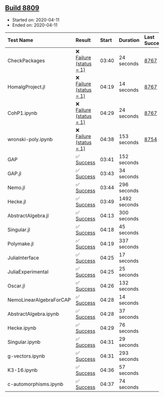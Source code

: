 ## [Build 8809](https://oscarci.mathematik.uni-kl.de/job/oscar/8809/)

* Started on: 2020-04-11
* Ended on: 2020-04-11

| Test Name    | Result | Start | Duration | Last Success | First Failure |
|:-------------|:-------|:------|:---------|:-------------|:--------------|
| CheckPackages | ❌ [Failure (status = 1)](https://oscarci.mathematik.uni-kl.de/job/oscar/8809/artifact/logs/build-8809/CheckPackages.log) | 03:40 | 24 seconds | [8767](https://oscarci.mathematik.uni-kl.de/job/oscar/8767/) | [8768](https://oscarci.mathematik.uni-kl.de/job/oscar/8768/) |
| HomalgProject.jl | ❌ [Failure (status = 1)](https://oscarci.mathematik.uni-kl.de/job/oscar/8809/artifact/logs/build-8809/HomalgProject.jl.log) | 04:19 | 14 seconds | [8767](https://oscarci.mathematik.uni-kl.de/job/oscar/8767/) | [8768](https://oscarci.mathematik.uni-kl.de/job/oscar/8768/) |
| CohP1.ipynb | ❌ [Failure (status = 1)](https://oscarci.mathematik.uni-kl.de/job/oscar/8809/artifact/logs/build-8809/CohP1.ipynb.log) | 04:29 | 24 seconds | [8767](https://oscarci.mathematik.uni-kl.de/job/oscar/8767/) | [8768](https://oscarci.mathematik.uni-kl.de/job/oscar/8768/) |
| wronski-poly.ipynb | ❌ [Failure (status = 1)](https://oscarci.mathematik.uni-kl.de/job/oscar/8809/artifact/logs/build-8809/wronski-poly.ipynb.log) | 04:38 | 153 seconds | [8754](https://oscarci.mathematik.uni-kl.de/job/oscar/8754/) | [8755](https://oscarci.mathematik.uni-kl.de/job/oscar/8755/) |
| GAP | ✅ [Success](https://oscarci.mathematik.uni-kl.de/job/oscar/8809/artifact/logs/build-8809/GAP.log) | 03:41 | 152 seconds |  |  |
| GAP.jl | ✅ [Success](https://oscarci.mathematik.uni-kl.de/job/oscar/8809/artifact/logs/build-8809/GAP.jl.log) | 03:43 | 34 seconds |  |  |
| Nemo.jl | ✅ [Success](https://oscarci.mathematik.uni-kl.de/job/oscar/8809/artifact/logs/build-8809/Nemo.jl.log) | 03:44 | 296 seconds |  |  |
| Hecke.jl | ✅ [Success](https://oscarci.mathematik.uni-kl.de/job/oscar/8809/artifact/logs/build-8809/Hecke.jl.log) | 03:49 | 1492 seconds |  |  |
| AbstractAlgebra.jl | ✅ [Success](https://oscarci.mathematik.uni-kl.de/job/oscar/8809/artifact/logs/build-8809/AbstractAlgebra.jl.log) | 04:13 | 300 seconds |  |  |
| Singular.jl | ✅ [Success](https://oscarci.mathematik.uni-kl.de/job/oscar/8809/artifact/logs/build-8809/Singular.jl.log) | 04:18 | 45 seconds |  |  |
| Polymake.jl | ✅ [Success](https://oscarci.mathematik.uni-kl.de/job/oscar/8809/artifact/logs/build-8809/Polymake.jl.log) | 04:19 | 337 seconds |  |  |
| JuliaInterface | ✅ [Success](https://oscarci.mathematik.uni-kl.de/job/oscar/8809/artifact/logs/build-8809/JuliaInterface.log) | 04:25 | 17 seconds |  |  |
| JuliaExperimental | ✅ [Success](https://oscarci.mathematik.uni-kl.de/job/oscar/8809/artifact/logs/build-8809/JuliaExperimental.log) | 04:25 | 25 seconds |  |  |
| Oscar.jl | ✅ [Success](https://oscarci.mathematik.uni-kl.de/job/oscar/8809/artifact/logs/build-8809/Oscar.jl.log) | 04:26 | 132 seconds |  |  |
| NemoLinearAlgebraForCAP | ✅ [Success](https://oscarci.mathematik.uni-kl.de/job/oscar/8809/artifact/logs/build-8809/NemoLinearAlgebraForCAP.log) | 04:28 | 14 seconds |  |  |
| AbstractAlgebra.ipynb | ✅ [Success](https://oscarci.mathematik.uni-kl.de/job/oscar/8809/artifact/logs/build-8809/AbstractAlgebra.ipynb.log) | 04:28 | 37 seconds |  |  |
| Hecke.ipynb | ✅ [Success](https://oscarci.mathematik.uni-kl.de/job/oscar/8809/artifact/logs/build-8809/Hecke.ipynb.log) | 04:29 | 76 seconds |  |  |
| Singular.ipynb | ✅ [Success](https://oscarci.mathematik.uni-kl.de/job/oscar/8809/artifact/logs/build-8809/Singular.ipynb.log) | 04:31 | 29 seconds |  |  |
| g-vectors.ipynb | ✅ [Success](https://oscarci.mathematik.uni-kl.de/job/oscar/8809/artifact/logs/build-8809/g-vectors.ipynb.log) | 04:31 | 293 seconds |  |  |
| K3-16.ipynb | ✅ [Success](https://oscarci.mathematik.uni-kl.de/job/oscar/8809/artifact/logs/build-8809/K3-16.ipynb.log) | 04:36 | 57 seconds |  |  |
| c-automorphisms.ipynb | ✅ [Success](https://oscarci.mathematik.uni-kl.de/job/oscar/8809/artifact/logs/build-8809/c-automorphisms.ipynb.log) | 04:37 | 74 seconds |  |  |
